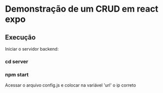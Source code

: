 # Demonstração de um CRUD em react expo

## Execução
Iniciar o servidor backend:

### cd server
### npm start

Acessar o arquivo config.js e colocar na variável 'url' o ip correto